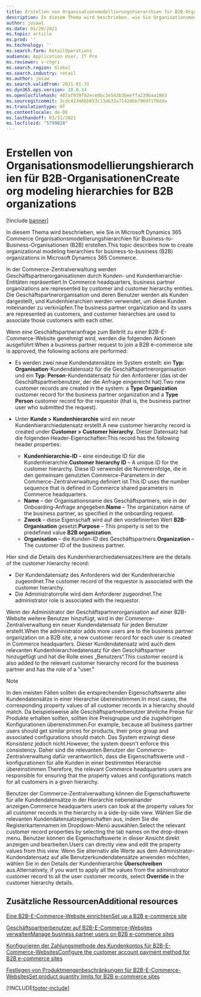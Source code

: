```yaml
---
title: Erstellen von Organisationsmodellierungshierarchien für B2B-Organisationen
description: In diesem Thema wird beschrieben, wie Sie Organisationsmodellierungshierarchien für Business-to-Business-Organisationen (B2B) erstellen.
author: josaw1
ms.date: 01/20/2021
ms.topic: article
ms.prod: ''
ms.technology: ''
ms.search.form: RetailOperations
audience: Application User, IT Pro
ms.reviewer: v-chgri
ms.search.region: Global
ms.search.industry: retail
ms.author: josaw
ms.search.validFrom: 2021-01-31
ms.dyn365.ops.version: 10.0.14
ms.openlocfilehash: 487af939f92ece8bc3e543b3beeffa239baa1863
ms.sourcegitcommit: 3cdc42346bb653c13ab33a7142dbb7969f1f6dda
ms.translationtype: HT
ms.contentlocale: de-DE
ms.lasthandoff: 03/31/2021
ms.locfileid: "5799828"
---
```

# <a name="create-org-modeling-hierarchies-for-b2b-organizations"></a><span data-ttu-id="6c0f0-103">Erstellen von Organisationsmodellierungshierarchien für B2B-Organisationen</span><span class="sxs-lookup"><span data-stu-id="6c0f0-103">Create org modeling hierarchies for B2B organizations</span></span>

[!include [banner](../../includes/banner.md)]

<span data-ttu-id="6c0f0-104">In diesem Thema wird beschrieben, wie Sie in Microsoft Dynamics 365 Commerce Organisationsmodellierungshierarchien für Business-to-Business-Organisationen (B2B) erstellen.</span><span class="sxs-lookup"><span data-stu-id="6c0f0-104">This topic describes how to create organizational modeling hierarchies for business-to-business (B2B) organizations in Microsoft Dynamics 365 Commerce.</span></span>

<span data-ttu-id="6c0f0-105">In der Commerce-Zentralverwaltung werden Geschäftspartnerorganisationen durch Kunden- und Kundenhierarchie-Entitäten repräsentiert.</span><span class="sxs-lookup"><span data-stu-id="6c0f0-105">In Commerce headquarters, business partner organizations are represented by customer and customer hierarchy entities.</span></span> <span data-ttu-id="6c0f0-106">Die Geschäftspartnerorganisation und deren Benutzer werden als Kunden dargestellt, und Kundenhierarchien werden verwendet, um diese Kunden miteinander zu verknüpfen.</span><span class="sxs-lookup"><span data-stu-id="6c0f0-106">The business partner organization and its users are represented as customers, and customer hierarchies are used to associate those customers with each other.</span></span>

<span data-ttu-id="6c0f0-107">Wenn eine Geschäftspartneranfrage zum Beitritt zu einer B2B-E-Commerce-Website genehmigt wird, werden die folgenden Aktionen ausgeführt:</span><span class="sxs-lookup"><span data-stu-id="6c0f0-107">When a business partner request to join a B2B e-commerce site is approved, the following actions are performed:</span></span>

- <span data-ttu-id="6c0f0-108">Es werden zwei neue Kundendatensätze im System erstellt: ein **Typ: Organisation**-Kundendatensatz für die Geschäftspartnerorganisation und ein **Typ: Person**-Kundendatensatz für den Anforderer (das ist der Geschäftspartnerbenutzer, der die Anfrage eingereicht hat).</span><span class="sxs-lookup"><span data-stu-id="6c0f0-108">Two new customer records are created in the system: a **Type Organization** customer record for the business partner organization and a **Type Person** customer record for the requestor (that is, the business partner user who submitted the request).</span></span>
- <span data-ttu-id="6c0f0-109">Unter **Kunde \> Kundenhierarchie** wird ein neuer Kundenhierarchiedatensatz erstellt.</span><span class="sxs-lookup"><span data-stu-id="6c0f0-109">A new customer hierarchy record is created under **Customer \> Customer hierarchy**.</span></span> <span data-ttu-id="6c0f0-110">Dieser Datensatz hat die folgenden Header-Eigenschaften:</span><span class="sxs-lookup"><span data-stu-id="6c0f0-110">This record has the following header properties:</span></span>

    - <span data-ttu-id="6c0f0-111">**Kundenhierarchie-ID** – eine eindeutige ID für die Kundenhierarchie.</span><span class="sxs-lookup"><span data-stu-id="6c0f0-111">**Customer hierarchy ID** – A unique ID for the customer hierarchy.</span></span> <span data-ttu-id="6c0f0-112">Diese ID verwendet die Nummernfolge, die in den gemeinsam genutzten Commerce-Parametern in der Commerce-Zentralverwaltung definiert ist.</span><span class="sxs-lookup"><span data-stu-id="6c0f0-112">This ID uses the number sequence that is defined in Commerce shared parameters in Commerce headquarters.</span></span>
    - <span data-ttu-id="6c0f0-113">**Name** – der Organisationsname des Geschäftspartners, wie in der Onboarding-Anfrage angegeben.</span><span class="sxs-lookup"><span data-stu-id="6c0f0-113">**Name** – The organization name of the business partner, as specified in the onboarding request.</span></span>
    - <span data-ttu-id="6c0f0-114">**Zweck** – diese Eigenschaft wird auf den vordefinierten Wert **B2B-Organisation** gesetzt.</span><span class="sxs-lookup"><span data-stu-id="6c0f0-114">**Purpose** – This property is set to the predefined value **B2B organization**.</span></span>
    - <span data-ttu-id="6c0f0-115">**Organisation** – die Kunden-ID des Geschäftspartners.</span><span class="sxs-lookup"><span data-stu-id="6c0f0-115">**Organization** – The customer ID of the business partner.</span></span>

<span data-ttu-id="6c0f0-116">Hier sind die Details des Kundenhierarchiedatensatzes:</span><span class="sxs-lookup"><span data-stu-id="6c0f0-116">Here are the details of the customer hierarchy record:</span></span>

- <span data-ttu-id="6c0f0-117">Der Kundendatensatz des Anforderers wid der Kundenhierarchie zugeordnet.</span><span class="sxs-lookup"><span data-stu-id="6c0f0-117">The customer record of the requestor is associated with the customer hierarchy.</span></span>
- <span data-ttu-id="6c0f0-118">Die Administratorrolle wird dem Anforderer zugeordnet.</span><span class="sxs-lookup"><span data-stu-id="6c0f0-118">The administrator role is associated with the requestor.</span></span>

<span data-ttu-id="6c0f0-119">Wenn der Administrator der Geschäftspartnerorganisation auf einer B2B-Website weitere Benutzer hinzufügt, wird in der Commerce-Zentralverwaltung ein neuer Kundendatensatz für jeden Benutzer erstellt.</span><span class="sxs-lookup"><span data-stu-id="6c0f0-119">When the administrator adds more users are to the business partner organization on a B2B site, a new customer record for each user is created in Commerce headquarters.</span></span> <span data-ttu-id="6c0f0-120">Dieser Kundendatensatz wird auch dem relevanten Kundenhierarchiedatensatz für den Geschäftspartner hinzugefügt und hat die Rolle eines „Benutzers“.</span><span class="sxs-lookup"><span data-stu-id="6c0f0-120">This customer record is also added to the relevant customer hierarchy record for the business partner and has the role of a "user."</span></span>

> [!NOTE]
> <span data-ttu-id="6c0f0-121">In den meisten Fällen sollten die entsprechenden Eigenschaftswerte aller Kundendatensätze in einer Hierarchie übereinstimmen.</span><span class="sxs-lookup"><span data-stu-id="6c0f0-121">In most cases, the corresponding property values of all customer records in a hierarchy should match.</span></span> <span data-ttu-id="6c0f0-122">Da beispielsweise alle Geschäftspartnerbenutzer ähnliche Preise für Produkte erhalten sollten, sollten ihre Preisgruppe und die zugehörigen Konfigurationen übereinstimmen.</span><span class="sxs-lookup"><span data-stu-id="6c0f0-122">For example, because all business partner users should get similar prices for products, their price group and associated configurations should match.</span></span> <span data-ttu-id="6c0f0-123">Das System erzwingt diese Konsistenz jedoch nicht.</span><span class="sxs-lookup"><span data-stu-id="6c0f0-123">However, the system doesn't enforce this consistency.</span></span> <span data-ttu-id="6c0f0-124">Daher sind die relevanten Benutzer der Commerce-Zentralverwaltung dafür verantwortlich, dass die Eigenschaftswerte und -konfigurationen für alle Kunden in einer bestimmten Hierarchie übereinstimmen.</span><span class="sxs-lookup"><span data-stu-id="6c0f0-124">Therefore, the relevant Commerce headquarters users are responsible for ensuring that the property values and configurations match for all customers in a given hierarchy.</span></span>

<span data-ttu-id="6c0f0-125">Benutzer der Commerce-Zentralverwaltung können die Eigenschaftswerte für alle Kundendatensätze in der Hierarchie nebeneinander anzeigen.</span><span class="sxs-lookup"><span data-stu-id="6c0f0-125">Commerce headquarters users can look at the property values for all customer records in the hierarchy in a side-by-side view.</span></span> <span data-ttu-id="6c0f0-126">Wählen Sie die relevanten Kundendatensatzeigenschaften aus, indem Sie die Registerkartennamen im Dropdown-Menü auswählen.</span><span class="sxs-lookup"><span data-stu-id="6c0f0-126">Select the relevant customer record properties by selecting the tab names on the drop-down menu.</span></span> <span data-ttu-id="6c0f0-127">Benutzer können die Eigenschaftswerte in dieser Ansicht direkt anzeigen und bearbeiten.</span><span class="sxs-lookup"><span data-stu-id="6c0f0-127">Users can directly view and edit the property values from this view.</span></span> <span data-ttu-id="6c0f0-128">Wenn Sie alternativ alle Werte aus dem Administrator-Kundendatensatz auf alle Benutzerkundendatensätze anwenden möchten, wählen Sie in den Details der Kundenhierarchie **Überschreiben** aus.</span><span class="sxs-lookup"><span data-stu-id="6c0f0-128">Alternatively, if you want to apply all the values from the administrator customer record to all the user customer records, select **Override** in the customer hierarchy details.</span></span>

## <a name="additional-resources"></a><span data-ttu-id="6c0f0-129">Zusätzliche Ressourcen</span><span class="sxs-lookup"><span data-stu-id="6c0f0-129">Additional resources</span></span>

[<span data-ttu-id="6c0f0-130">Eine B2B-E-Commerce-Website einrichten</span><span class="sxs-lookup"><span data-stu-id="6c0f0-130">Set up a B2B e-commerce site</span></span>](set-up-b2b-site.md)

[<span data-ttu-id="6c0f0-131">Geschäftspartnerbenutzer auf B2B-E-Commerce-Websites verwalten</span><span class="sxs-lookup"><span data-stu-id="6c0f0-131">Manage business partner users on B2B e-commerce sites</span></span>](manage-b2b-users.md)

[<span data-ttu-id="6c0f0-132">Konfigurieren der Zahlungsmethode des Kundenkontos für B2B-E-Commerce-Websites</span><span class="sxs-lookup"><span data-stu-id="6c0f0-132">Configure the customer account payment method for B2B e-commerce sites</span></span>](payment-method.md)

[<span data-ttu-id="6c0f0-133">Festlegen von Produktmengenbeschränkungen für B2B-E-Commerce-Websites</span><span class="sxs-lookup"><span data-stu-id="6c0f0-133">Set product quantity limits for B2B e-commerce sites</span></span>](quantity-limits.md)


[!INCLUDE[footer-include](../../includes/footer-banner.md)]
